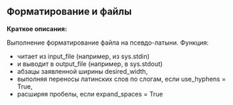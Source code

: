 ## Форматирование и файлы

**Краткое описания:**

Выполнение форматирование файла на псевдо-латыни.
Функция:
- читает из input_file (например, из sys.stdin)
- и выводит в output_file (например, в sys.stdout)
- абзацы заявленной ширины desired_width,
- выполняя переносы латинских слов по слогам, если use_hyphens = True,
- расширяя пробелы, если expand_spaces = True